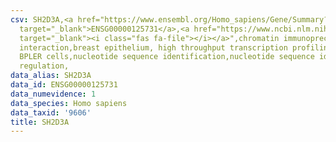 ```yaml
---
csv: SH2D3A,<a href="https://www.ensembl.org/Homo_sapiens/Gene/Summary?db=core;g=ENSG00000125731"
  target="_blank">ENSG00000125731</a>,<a href="https://www.ncbi.nlm.nih.gov/pubmed/22863008"
  target="_blank"><i class="fas fa-file"></i></a>",chromatin immunoprecipitation assay,direct
  interaction,breast epithelium, high throughput transcription profiling by microarray,
  BPLER cells,nucleotide sequence identification,nucleotide sequence identification,transcriptional
  regulation,
data_alias: SH2D3A
data_id: ENSG00000125731
data_numevidence: 1
data_species: Homo sapiens
data_taxid: '9606'
title: SH2D3A
---
```

